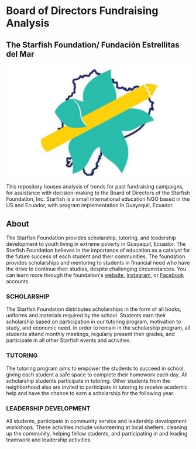 # Board of Directors Fundraising Analysis 
## The Starfish Foundation/ Fundación Estrellitas del Mar

![Starfish Logo](Images/starfish_logo.png)

This repository houses analysis of trends for past fundraising campaigns, for assistance with decision-making to the Board of Directors of the Starfish Foundation, Inc.  Starfish is a small international education NGO based in the US and Ecuador, with program implementation in Guayaquil, Ecuador. 

## About
The Starfish Foundation provides scholarship, tutoring, and leadership development to youth living in extreme poverty in Guayaquil, Ecuador. The Starfish Foundation believes in the importance of education as a catalyst for the future success of each student and their communities. The foundation provides scholarships and mentoring to students in financial need who have the drive to continue their studies, despite challenging circumstances. You can learn more through the foundation's [website](https://www.thestarfishchange.org), [Instagram](https://www.instagram.com/starfishchange/), or [Facebook](https://www.facebook.com/thestarfishchange/) accounts. 

### SCHOLARSHIP
The Starfish Foundation distributes scholarships in the form of all books, uniforms and materials required by the school. Students earn their scholarship based on participation in our tutoring program, motivation to study, and economic need. In order to remain in the scholarship program, all students attend monthly meetings, regularly present their grades, and participate in all other Starfish events and activities. 

### TUTORING
The tutoring program aims to empower the students to succeed in school, giving each student a safe space to complete their homework each day. All scholarship students participate in tutoring. Other students from the neighborhood also are invited to participate in tutoring to receive academic help and have the chance to earn a scholarship for the following year.

### LEADERSHIP DEVELOPMENT
All students, participate in community service and leadership development workshops. These activities include volunteering at local shelters, cleaning up the community, helping fellow students, and participating in and leading teamwork and leadership activities. 

